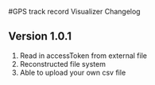 #GPS track record Visualizer Changelog

## Version 1.0.1
1. Read in accessToken from external file
2. Reconstructed file system
3. Able to upload your own csv file